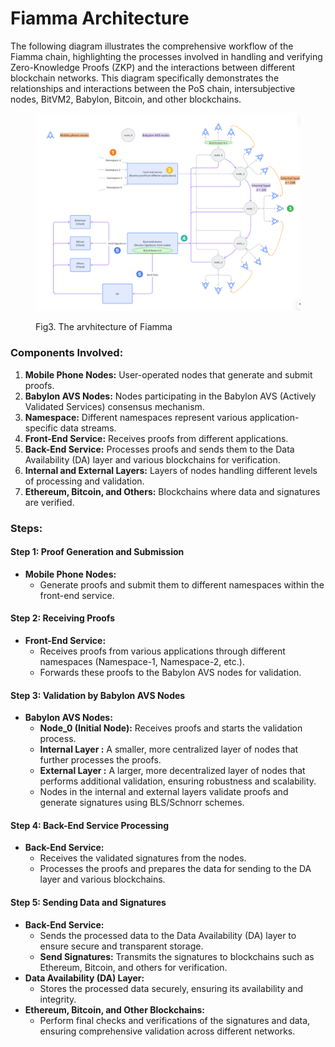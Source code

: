 # Fiamma Architecture

The following diagram illustrates the comprehensive workflow of the Fiamma chain, highlighting the processes involved in handling and verifying Zero-Knowledge Proofs (ZKP) and the interactions between different blockchain networks. This diagram specifically demonstrates the relationships and interactions between the PoS chain, intersubjective nodes, BitVM2, Babylon, Bitcoin, and other blockchains.

<figure><img src="../../../.gitbook/assets/image (3).png" alt=""><figcaption><p>Fig3. The arvhitecture of Fiamma</p></figcaption></figure>

### Components Involved:

1. **Mobile Phone Nodes:** User-operated nodes that generate and submit proofs.
2. **Babylon AVS Nodes:** Nodes participating in the Babylon AVS (Actively Validated Services) consensus mechanism.
3. **Namespace:** Different namespaces represent various application-specific data streams.
4. **Front-End Service:** Receives proofs from different applications.
5. **Back-End Service:** Processes proofs and sends them to the Data Availability (DA) layer and various blockchains for verification.
6. **Internal and External Layers:** Layers of nodes handling different levels of processing and validation.
7. **Ethereum, Bitcoin, and Others:** Blockchains where data and signatures are verified.

### Steps:

#### Step 1: Proof Generation and Submission

* **Mobile Phone Nodes:**
  * Generate proofs and submit them to different namespaces within the front-end service.

#### Step 2: Receiving Proofs

* **Front-End Service:**
  * Receives proofs from various applications through different namespaces (Namespace-1, Namespace-2, etc.).
  * Forwards these proofs to the Babylon AVS nodes for validation.

#### Step 3: Validation by Babylon AVS Nodes

* **Babylon AVS Nodes:**
  * **Node\_0 (Initial Node):** Receives proofs and starts the validation process.
  * **Internal Layer :** A smaller, more centralized layer of nodes that further processes the proofs.
  * **External Layer :** A larger, more decentralized layer of nodes that performs additional validation, ensuring robustness and scalability.
  * Nodes in the internal and external layers validate proofs and generate signatures using BLS/Schnorr schemes.

#### Step 4: Back-End Service Processing

* **Back-End Service:**
  * Receives the validated signatures from the nodes.
  * Processes the proofs and prepares the data for sending to the DA layer and various blockchains.

#### Step 5: Sending Data and Signatures

* **Back-End Service:**
  * Sends the processed data to the Data Availability (DA) layer to ensure secure and transparent storage.
  * **Send Signatures:** Transmits the signatures to blockchains such as Ethereum, Bitcoin, and others for verification.
* **Data Availability (DA) Layer:**
  * Stores the processed data securely, ensuring its availability and integrity.
* **Ethereum, Bitcoin, and Other Blockchains:**
  * Perform final checks and verifications of the signatures and data, ensuring comprehensive validation across different networks.
